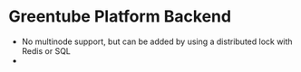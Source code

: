 # Greentube Platform Backend

- No multinode support, but can be added by using a distributed lock with Redis or SQL
- 

